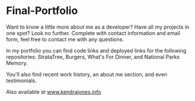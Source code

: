 # Final-Portfolio

Want to know a little more about me as a developer? Have all my projects in one spot? 
Look no further. Complete with contact information and email form, feel free to contact 
me with any questions. 

In my portfolio you can find code links and deployed links for the following repositories:
StrataTree, Burgers, What's For Dinner, and National Parks Memory. 

You'll also find recent work history, an about me section, and even testimonials.  

Also available at www.kendrajones.info
